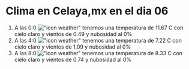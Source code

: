 # Clima en Celaya,mx en el dia 06

1. A las 0:0 !["icon weather"](http://openweathermap.org/img/w/01n.png) tenemos una temperatura de 11.67 C con cielo claro y  vientos de 0.49 y nubosidad al 0%
1. A las 4:0 !["icon weather"](http://openweathermap.org/img/w/01n.png) tenemos una temperatura de 7.22 C con cielo claro y  vientos de 1.09 y nubosidad al 0%
1. A las 8:0 !["icon weather"](http://openweathermap.org/img/w/01d.png) tenemos una temperatura de 8.33 C con cielo claro y  vientos de 0.74 y nubosidad al 0%
